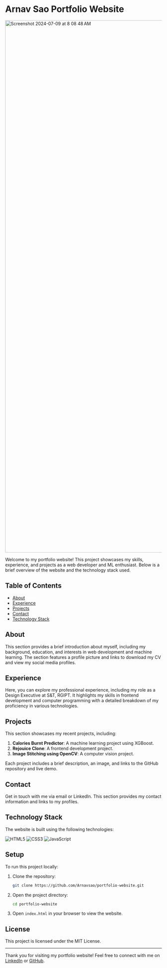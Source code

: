 # Arnav Sao Portfolio Website
<img width="1710" alt="Screenshot 2024-07-09 at 8 08 48 AM" src="https://github.com/Arnavsao/Portfolio/assets/140349606/63cb65ab-bae8-4b81-bb07-3149b8d9fd11">

Welcome to my portfolio website! This project showcases my skills, experience, and projects as a web developer and ML enthusiast. Below is a brief overview of the website and the technology stack used.

## Table of Contents

- [About](#about)
- [Experience](#experience)
- [Projects](#projects)
- [Contact](#contact)
- [Technology Stack](#technology-stack)

## About

This section provides a brief introduction about myself, including my background, education, and interests in web development and machine learning. The section features a profile picture and links to download my CV and view my social media profiles.

## Experience

Here, you can explore my professional experience, including my role as a Design Executive at S&T, RGIPT. It highlights my skills in frontend development and computer programming with a detailed breakdown of my proficiency in various technologies.

## Projects

This section showcases my recent projects, including:
1. **Calories Burnt Predictor**: A machine learning project using XGBoost.
2. **Rejouice Clone**: A frontend development project.
3. **Image Stitching using OpenCV**: A computer vision project.

Each project includes a brief description, an image, and links to the GitHub repository and live demo.

## Contact

Get in touch with me via email or LinkedIn. This section provides my contact information and links to my profiles.

## Technology Stack

The website is built using the following technologies:

![HTML5](https://img.icons8.com/color/48/000000/html-5.png) ![CSS3](https://img.icons8.com/color/48/000000/css3.png) ![JavaScript](https://img.icons8.com/color/48/000000/javascript.png)

## Setup

To run this project locally:

1. Clone the repository:
    ```bash
    git clone https://github.com/Arnavsao/portfolio-website.git
    ```

2. Open the project directory:
    ```bash
    cd portfolio-website
    ```

3. Open `index.html` in your browser to view the website.

## License

This project is licensed under the MIT License.

---

Thank you for visiting my portfolio website! Feel free to connect with me on [LinkedIn](https://www.linkedin.com/in/arnavsao/) or [GitHub](https://github.com/Arnavsao1924).
